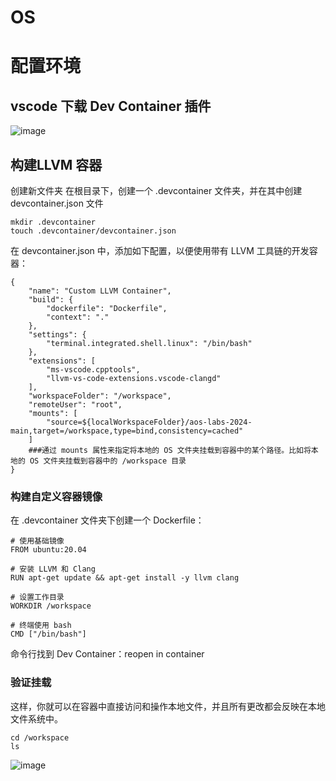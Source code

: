 # OS

# 配置环境
## vscode 下载 Dev Container 插件
![image](https://github.com/user-attachments/assets/2d24b17a-a2f3-4efc-846e-87826ab45e23)

## 构建LLVM 容器
创建新文件夹
在根目录下，创建一个 .devcontainer 文件夹，并在其中创建 devcontainer.json 文件

```
mkdir .devcontainer
touch .devcontainer/devcontainer.json

```
在 devcontainer.json 中，添加如下配置，以便使用带有 LLVM 工具链的开发容器：
```
{
    "name": "Custom LLVM Container",
    "build": {
        "dockerfile": "Dockerfile",
        "context": "."
    },
    "settings": {
        "terminal.integrated.shell.linux": "/bin/bash"
    },
    "extensions": [
        "ms-vscode.cpptools",
        "llvm-vs-code-extensions.vscode-clangd"
    ],
    "workspaceFolder": "/workspace",
    "remoteUser": "root",
    "mounts": [
        "source=${localWorkspaceFolder}/aos-labs-2024-main,target=/workspace,type=bind,consistency=cached"
    ]
    ###通过 mounts 属性来指定将本地的 OS 文件夹挂载到容器中的某个路径。比如将本地的 OS 文件夹挂载到容器中的 /workspace 目录
}
```

### 构建自定义容器镜像
在 .devcontainer 文件夹下创建一个 Dockerfile：
```
# 使用基础镜像
FROM ubuntu:20.04

# 安装 LLVM 和 Clang
RUN apt-get update && apt-get install -y llvm clang

# 设置工作目录
WORKDIR /workspace

# 终端使用 bash
CMD ["/bin/bash"]
```
命令行找到 Dev Container：reopen in container 

### 验证挂载
这样，你就可以在容器中直接访问和操作本地文件，并且所有更改都会反映在本地文件系统中。
```
cd /workspace
ls
```









![image](https://github.com/user-attachments/assets/074df335-c867-464d-ba88-632facf048cc)


